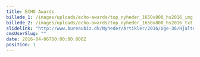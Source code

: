 ```yaml
---
title: ECHO Awards
billede_1: /images/uploads/echo-awards/top_nyheder_1650x800_hs2016_img.png
billede_2: /images/uploads/echo-awards/top_nyheder_1650x800_hs2016_txt.png
slidelink: "http://www.bureaubiz.dk/Nyheder/Artikler/2016/Uge-36/Hjaltelin-God-kommunikation-er-blevet-en-holdsport"
cmsUserSlug: ""
date: 2016-04-06T00:00:00.000Z
position: 1
---
```


